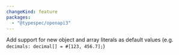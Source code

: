 ```yaml
---
changeKind: feature
packages:
  - "@typespec/openapi3"
---
```


Add support for new object and array literals as default values (e.g. `decimals: decimal[] = #[123, 456.7];`)
